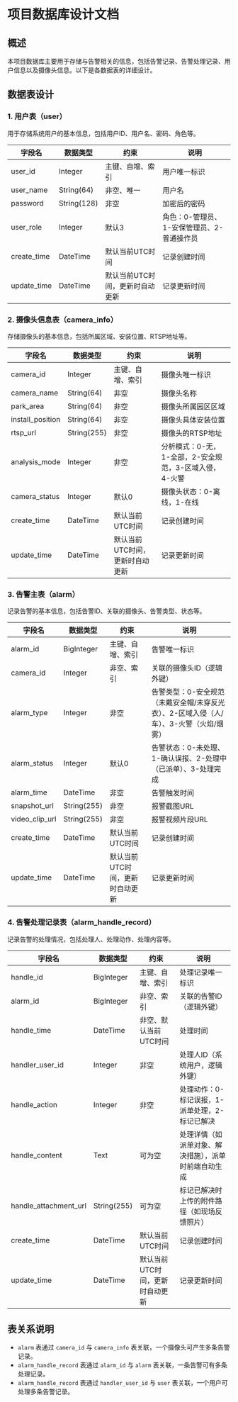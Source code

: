 # 项目数据库设计文档

## 概述
本项目数据库主要用于存储与告警相关的信息，包括告警记录、告警处理记录、用户信息以及摄像头信息。以下是各数据表的详细设计。

## 数据表设计

### 1. 用户表（user）
用于存储系统用户的基本信息，包括用户ID、用户名、密码、角色等。

| 字段名 | 数据类型 | 约束 | 说明 |
| ---- | ---- | ---- | ---- |
| user_id | Integer | 主键、自增、索引 | 用户唯一标识 |
| user_name | String(64) | 非空、唯一 | 用户名 |
| password | String(128) | 非空 | 加密后的密码 |
| user_role | Integer | 默认3 | 角色：0-管理员、1-安保管理员、2-普通操作员 |
| create_time | DateTime | 默认当前UTC时间 | 记录创建时间 |
| update_time | DateTime | 默认当前UTC时间，更新时自动更新 | 记录更新时间 |

### 2. 摄像头信息表（camera_info）
存储摄像头的基本信息，包括所属区域、安装位置、RTSP地址等。

| 字段名 | 数据类型 | 约束 | 说明 |
| ---- | ---- | ---- | ---- |
| camera_id | Integer | 主键、自增、索引 | 摄像头唯一标识 |
| camera_name | String(64) | 非空 | 摄像头名称 |
| park_area | String(64) | 非空 | 摄像头所属园区区域 |
| install_position | String(64) | 非空 | 摄像头具体安装位置 |
| rtsp_url | String(255) | 非空 | 摄像头的RTSP地址 |
| analysis_mode | Integer | 非空 | 分析模式：0-无，1-全部，2-安全规范，3-区域入侵，4-火警 |
| camera_status | Integer | 默认0 | 摄像头状态：0-离线，1-在线 |
| create_time | DateTime | 默认当前UTC时间 | 记录创建时间 |
| update_time | DateTime | 默认当前UTC时间，更新时自动更新 | 记录更新时间 |

### 3. 告警主表（alarm）
记录告警的基本信息，包括告警ID、关联的摄像头、告警类型、状态等。

| 字段名 | 数据类型 | 约束 | 说明 |
| ---- | ---- | ---- | ---- |
| alarm_id | BigInteger | 主键、自增、索引 | 告警唯一标识 |
| camera_id | Integer | 非空、索引 | 关联的摄像头ID（逻辑外键） |
| alarm_type | Integer | 非空 | 告警类型：0-安全规范（未戴安全帽/未穿反光衣）、2-区域入侵（人/车）、3-火警（火焰/烟雾） |
| alarm_status | Integer | 默认0 | 告警状态：0-未处理、1-确认误报、2-处理中（已派单）、3-处理完成 |
| alarm_time | DateTime | 非空 | 告警触发时间 |
| snapshot_url | String(255) | 非空 | 报警截图URL |
| video_clip_url | String(255) | 非空 | 报警视频片段URL |
| create_time | DateTime | 默认当前UTC时间 | 记录创建时间 |
| update_time | DateTime | 默认当前UTC时间，更新时自动更新 | 记录更新时间 |

### 4. 告警处理记录表（alarm_handle_record）
记录告警的处理情况，包括处理人、处理动作、处理内容等。

| 字段名 | 数据类型 | 约束 | 说明 |
| ---- | ---- | ---- | ---- |
| handle_id | BigInteger | 主键、自增、索引 | 处理记录唯一标识 |
| alarm_id | BigInteger | 非空、索引 | 关联的告警ID（逻辑外键） |
| handle_time | DateTime | 非空、默认当前UTC时间 | 处理时间 |
| handler_user_id | Integer | 非空 | 处理人ID（系统用户，逻辑外键） |
| handle_action | Integer | 非空 | 处理动作：0-标记误报，1-派单处理，2-标记已解决 |
| handle_content | Text | 可为空 | 处理详情（如派单对象、解决措施），派单时前端自动生成 |
| handle_attachment_url | String(255) | 可为空 | 标记已解决时上传的附件路径（如现场反馈照片） |
| create_time | DateTime | 默认当前UTC时间 | 记录创建时间 |
| update_time | DateTime | 默认当前UTC时间，更新时自动更新 | 记录更新时间 |

## 表关系说明
- `alarm` 表通过 `camera_id` 与 `camera_info` 表关联，一个摄像头可产生多条告警记录。
- `alarm_handle_record` 表通过 `alarm_id` 与 `alarm` 表关联，一条告警可有多条处理记录。
- `alarm_handle_record` 表通过 `handler_user_id` 与 `user` 表关联，一个用户可处理多条告警记录。